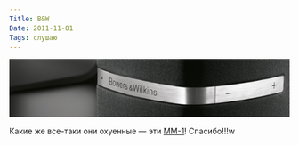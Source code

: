 ```yaml
---
Title: B&W
Date: 2011-11-01
Tags: слушаю
---
```


![mm1.jpg](images/mm1.jpg)

Какие же все-таки они охуенные — эти [MM-1](http://www.bowers-wilkins.com/iPod_and_Computer_Speakers/iPod_and_Computer_Speakers/MM-1/Overview.html)! Спасибо!!!w